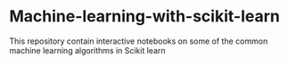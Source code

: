 # Machine-learning-with-scikit-learn
This repository contain interactive notebooks on some of the common machine learning algorithms in Scikit learn

